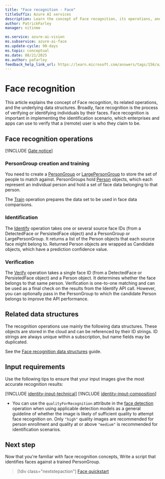 ```yaml
---
title: "Face recognition - Face"
titleSuffix: Azure AI services
description: Learn the concept of Face recognition, its operations, and data structures, including PersonGroup creation, identification, and verification.
author: PatrickFarley
manager: nitinme

ms.service: azure-ai-vision
ms.subservice: azure-ai-face
ms.update-cycle: 90-days
ms.topic: conceptual
ms.date: 08/21/2025
ms.author: pafarley
feedback_help_link_url: https://learn.microsoft.com/answers/tags/156/azure-face
---
```


# Face recognition

This article explains the concept of Face recognition, its related operations, and the underlying data structures. Broadly, face recognition is the process of verifying or identifying individuals by their faces. Face recognition is important in implementing the identification scenario, which enterprises and apps can use to verify that a (remote) user is who they claim to be.


## Face recognition operations

[!INCLUDE [Gate notice](./includes/identity-gate-notice.md)]

### PersonGroup creation and training

You need to create a [PersonGroup](/rest/api/face/person-group-operations/create-person-group) or [LargePersonGroup](/rest/api/face/person-group-operations/create-large-person-group) to store the set of people to match against. PersonGroups hold [Person](/rest/api/face/person-group-operations/create-person-group-person) objects, which each represent an individual person and hold a set of face data belonging to that person.

The [Train](/rest/api/face/person-group-operations/train-person-group) operation prepares the data set to be used in face data comparisons.

### Identification

The [Identify](/rest/api/face/face-recognition-operations/identify-from-large-person-group) operation takes one or several source face IDs (from a DetectedFace or PersistedFace object) and a PersonGroup or LargePersonGroup. It returns a list of the Person objects that each source face might belong to. Returned Person objects are wrapped as Candidate objects, which have a prediction confidence value.

### Verification

The [Verify](/rest/api/face/face-recognition-operations/verify-face-to-face) operation takes a single face ID (from a DetectedFace or PersistedFace object) and a Person object. It determines whether the face belongs to that same person. Verification is one-to-one matching and can be used as a final check on the results from the Identify API call. However, you can optionally pass in the PersonGroup to which the candidate Person belongs to improve the API performance.

## Related data structures

The recognition operations use mainly the following data structures. These objects are stored in the cloud and can be referenced by their ID strings. ID strings are always unique within a subscription, but name fields may be duplicated.

See the [Face recognition data structures](./concept-face-recognition-data-structures.md) guide.

## Input requirements

Use the following tips to ensure that your input images give the most accurate recognition results:

[!INCLUDE [identity-input-technical](includes/identity-input-technical.md)]
[!INCLUDE [identity-input-composition](includes/identity-input-composition.md)]
* You can use the `qualityForRecognition` attribute in the [face detection](./how-to/identity-detect-faces.md) operation when using applicable detection models as a general guideline of whether the image is likely of sufficient quality to attempt face recognition on. Only `"high"` quality images are recommended for person enrollment and quality at or above `"medium"` is recommended for identification scenarios.

## Next step

Now that you're familiar with face recognition concepts, Write a script that identifies faces against a trained PersonGroup.

> [!div class="nextstepaction"]
> [Face quickstart](./quickstarts-sdk/identity-client-library.md)

